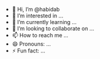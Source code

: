 - 👋 Hi, I’m @habidab
- 👀 I’m interested in ...
- 🌱 I’m currently learning ...
- 💞️ I’m looking to collaborate on ...
- 📫 How to reach me ...
- 😄 Pronouns: ...
- ⚡ Fun fact: ...

<!---
habidab/habidab is a ✨ special ✨ repository because its `README.md` (this file) appears on your GitHub profile.
You can click the Preview link to take a look at your changes.
--->
